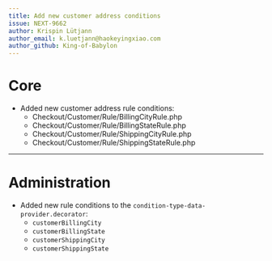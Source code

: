 ```yaml
---
title: Add new customer address conditions
issue: NEXT-9662
author: Krispin Lütjann
author_email: k.luetjann@haokeyingxiao.com
author_github: King-of-Babylon
---
```

# Core
* Added new customer address rule conditions:
    * Checkout/Customer/Rule/BillingCityRule.php
    * Checkout/Customer/Rule/BillingStateRule.php
    * Checkout/Customer/Rule/ShippingCityRule.php
    * Checkout/Customer/Rule/ShippingStateRule.php
___
# Administration
* Added new rule conditions to the `condition-type-data-provider.decorator`:
    * `customerBillingCity`
    * `customerBillingState`
    * `customerShippingCity`
    * `customerShippingState`
